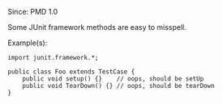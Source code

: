 Since: PMD 1.0

Some JUnit framework methods are easy to misspell.

Example(s):
```
import junit.framework.*;

public class Foo extends TestCase {
    public void setup() {}    // oops, should be setUp
    public void TearDown() {} // oops, should be tearDown
}
```
